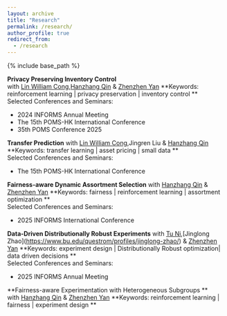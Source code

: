 ```yaml
---
layout: archive
title: "Research"
permalink: /research/
author_profile: true
redirect_from:
  - /research
---
```


{% include base_path %}


**Privacy Preserving Inventory Control**  
with [Lin William Cong](https://www.linwilliamcong.com),[Hanzhang Qin](https://hanzhangqin.com) & [Zhenzhen Yan](https://sites.google.com/view/zhenzhenyan/home)
**Keywords: reinforcement learning | privacy preservation | inventory control **  
Selected Conferences and Seminars:  
- 2024 INFORMS Annual Meeting 
- The 15th POMS-HK International Conference
- 35th POMS Conference 2025

**Transfer Prediction**
with [Lin William Cong](https://www.linwilliamcong.com),Jingren Liu & [Hanzhang Qin](https://hanzhangqin.com) 
**Keywords: transfer learning | asset pricing | small data **  
Selected Conferences and Seminars:  
- The 15th POMS-HK International Conference

**Fairness-aware Dynamic Assortment Selection**
with [Hanzhang Qin](https://hanzhangqin.com) & [Zhenzhen Yan](https://sites.google.com/view/zhenzhenyan/home)
**Keywords: fairness | reinforcement learning | assortment optimization **  
Selected Conferences and Seminars: 
-  2025 INFORMS International Conference

**Data-Driven Distributionally Robust Experiments**
with [Tu Ni]([https://www.linwilliamcong.com](https://nitu.mystrikingly.com)),[Jinglong Zhao](https://www.bu.edu/questrom/profiles/jinglong-zhao/) & [Zhenzhen Yan](https://sites.google.com/view/zhenzhenyan/home) 
**Keywords: experiment design | Distributionally Robust optimization| data driven decisions **  
Selected Conferences and Seminars: 
- 2025 INFORMS Annual Meeting



**Fairness-aware Experimentation with Heterogeneous Subgroups **  
with [Hanzhang Qin](https://hanzhangqin.com) & [Zhenzhen Yan](https://sites.google.com/view/zhenzhenyan/home)
**Keywords: reinforcement learning | fairness | experiment design **  


